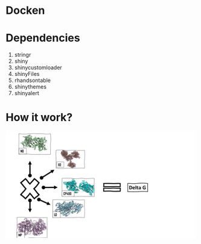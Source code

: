 # Docken


# Dependencies

1. stringr
2. shiny
3. shinycustomloader
4. shinyFiles
5. rhandsontable
6. shinythemes
7. shinyalert

# How it work?

![](https://raw.githubusercontent.com/AliYoussef96/Docken/main/workflow.png)
